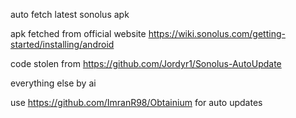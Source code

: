 auto fetch latest sonolus apk

apk fetched from official website https://wiki.sonolus.com/getting-started/installing/android

code stolen from https://github.com/Jordyr1/Sonolus-AutoUpdate

everything else by ai

use https://github.com/ImranR98/Obtainium for auto updates
